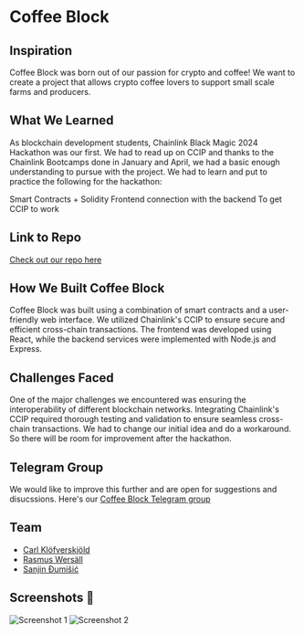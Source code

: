 # Coffee Block

## Inspiration

Coffee Block was born out of our passion for crypto and coffee! We want to create a project that allows crypto coffee lovers to support small scale farms and producers.

## What We Learned

As blockchain development students, Chainlink Black Magic 2024 Hackathon was our first. We had to read up on CCIP and thanks to the Chainlink Bootcamps done in January and April, we had a basic enough understanding to pursue with the project. We had to learn and put to practice the following for the hackathon:

Smart Contracts + Solidity
Frontend connection with the backend
To get CCIP to work

## Link to Repo

[Check out our repo here](https://github.com/codebatine/coffee-block)

## How We Built Coffee Block

Coffee Block was built using a combination of smart contracts and a user-friendly web interface. We utilized Chainlink's CCIP to ensure secure and efficient cross-chain transactions. The frontend was developed using React, while the backend services were implemented with Node.js and Express.

## Challenges Faced

One of the major challenges we encountered was ensuring the interoperability of different blockchain networks. Integrating Chainlink's CCIP required thorough testing and validation to ensure seamless cross-chain transactions. We had to change our initial idea and do a workaround. So there will be room for improvement after the hackathon.

## Telegram Group

We would like to improve this further and are open for suggestions and disucssions. Here's our [Coffee Block Telegram group](https://t.me/+yHxclZ9JCyQ1ZjFk)

## Team

- [Carl Klöfverskjöld](https://github.com/Reblixt)
- [Rasmus Wersäll](https://github.com/devmus)
- [Sanjin Đumišić](https://github.com/codebatine)

## Screenshots :camera_flash:

![Screenshot 1]()
![Screenshot 2]()

